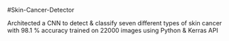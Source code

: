 #Skin-Cancer-Detector


Architected a CNN to detect & classify seven different types of skin cancer with 98.1 % accuracy trained on
22000 images using Python & Kerras API



